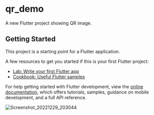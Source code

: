 # qr_demo

A new Flutter project showing QR image.

## Getting Started

This project is a starting point for a Flutter application.

A few resources to get you started if this is your first Flutter project:

- [Lab: Write your first Flutter app](https://docs.flutter.dev/get-started/codelab)
- [Cookbook: Useful Flutter samples](https://docs.flutter.dev/cookbook)

For help getting started with Flutter development, view the
[online documentation](https://docs.flutter.dev/), which offers tutorials,
samples, guidance on mobile development, and a full API reference.


![Screenshot_20221229_203044](https://user-images.githubusercontent.com/93113467/219572267-7de94547-ba65-4f7e-afe2-b4f0940a545d.png)
